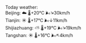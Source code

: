 Today weather:  
Beijing: ☁️   🌡️+20°C 🌬️↘30km/h  
Tianjin: ☀️   🌡️+17°C 🌬️↓11km/h  
Shijiazhuang: ⛅️  🌡️+19°C 🌬️↘19km/h  
Tangshan: ☀️   🌡️+16°C 🌬️↖4km/h  

